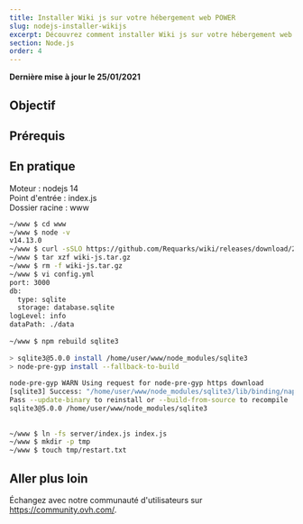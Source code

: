 ```yaml
---
title: Installer Wiki js sur votre hébergement web POWER
slug: nodejs-installer-wikijs
excerpt: Découvrez comment installer Wiki js sur votre hébergement web POWER
section: Node.js
order: 4
---
```


**Dernière mise à jour le 25/01/2021**

## Objectif

## Prérequis

## En pratique

Moteur : nodejs 14 <br>
Point d'entrée : index.js <br>
Dossier racine : www <br>

```sh
~/www $ cd www
~/www $ node -v
v14.13.0
~/www $ curl -sSLO https://github.com/Requarks/wiki/releases/download/2.5.144/wiki-js.tar.gz
~/www $ tar xzf wiki-js.tar.gz
~/www $ rm -f wiki-js.tar.gz
~/www $ vi config.yml
port: 3000
db:
  type: sqlite
  storage: database.sqlite
logLevel: info
dataPath: ./data
 
~/www $ npm rebuild sqlite3
 
> sqlite3@5.0.0 install /home/user/www/node_modules/sqlite3
> node-pre-gyp install --fallback-to-build
 
node-pre-gyp WARN Using request for node-pre-gyp https download
[sqlite3] Success: "/home/user/www/node_modules/sqlite3/lib/binding/napi-v3-linux-x64/node_sqlite3.node" already installed
Pass --update-binary to reinstall or --build-from-source to recompile
sqlite3@5.0.0 /home/user/www/node_modules/sqlite3
 
 
~/www $ ln -fs server/index.js index.js
~/www $ mkdir -p tmp
~/www $ touch tmp/restart.txt
```

## Aller plus loin

Échangez avec notre communauté d'utilisateurs sur <https://community.ovh.com/>.